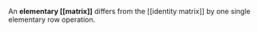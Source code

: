 An **elementary [[matrix]]** differs from the [[identity matrix]] by one single elementary row operation.